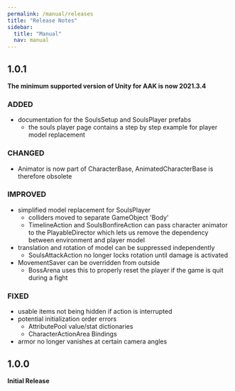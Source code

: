 ```yaml
---
permalink: /manual/releases
title: "Release Notes"
sidebar:
  title: "Manual"
  nav: manual
---
```


## 1.0.1

__The minimum supported version of Unity for AAK is now 2021.3.4__

### ADDED

- documentation for the SoulsSetup and SoulsPlayer prefabs
  - the souls player page contains a step by step example for player model replacement

### CHANGED

- Animator is now part of CharacterBase, AnimatedCharacterBase is therefore obsolete

### IMPROVED

- simplified model replacement for SoulsPlayer
  - colliders moved to separate GameObject 'Body'
  - TimelineAction and SoulsBonfireAction can pass character animator to the PlayableDirector which lets us remove the dependency between environment and player model
- translation and rotation of model can be suppressed independently
  - SoulsAttackAction no longer locks rotation until damage is activated
- MovementSaver can be overridden from outside
  - BossArena uses this to properly reset the player if the game is quit during a fight

### FIXED

- usable items not being hidden if action is interrupted
- potential initialization order errors
  - AttributePool value/stat dictionaries
  - CharacterActionArea Bindings
- armor no longer vanishes at certain camera angles

## 1.0.0

__Initial Release__